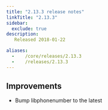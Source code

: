 ```yaml
---
title: "2.13.3 release notes"
linkTitle: "2.13.3"
sidebar:
  exclude: true
description:
   Released 2018-01-22

aliases:
  -    /core/releases/2.13.3
  -    /releases/2.13.3
---
```


## Improvements

- Bump libphonenumber to the latest
